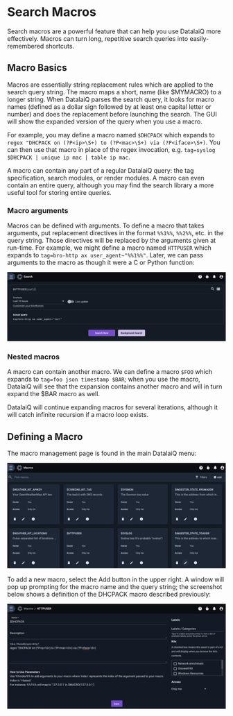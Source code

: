 # Search Macros

Search macros are a powerful feature that can help you use DatalaiQ more effectively. Macros can turn long, repetitive search queries into easily-remembered shortcuts.

## Macro Basics

Macros are essentially string replacement rules which are applied to the search query string. The macro maps a short, name (like $MYMACRO) to a longer string. When DatalaiQ parses the search query, it looks for macro names (defined as a dollar sign followed by at least one capital letter or number) and does the replacement before launching the search. The GUI will show the expanded version of the query when you use a macro.

For example, you may define a macro named `$DHCPACK` which expands to `regex "DHCPACK on (?P<ip>\S+) to (?P<mac>\S+) via (?P<iface>\S+)`. You can then use that macro in place of the regex invocation, e.g. `tag=syslog $DHCPACK | unique ip mac | table ip mac`.

A macro can contain any part of a regular DatalaiQ query: the tag specification, search modules, or render modules. A macro can even contain an entire query, although you may find the search library a more useful tool for storing entire queries.

### Macro arguments

Macros can be defined with arguments. To define a macro that takes arguments, put replacement directives in the format `%%1%%`, `%%2%%`, etc. in the query string. Those directives will be replaced by the arguments given at run-time. For example, we might define a macro named `HTTPUSER` which expands to `tag=bro-http ax user_agent~"%%1%%"`. Later, we can pass arguments to the macro as though it were a C or Python function:

![](macro-args.png)

### Nested macros

A macro can contain another macro. We can define a macro `$FOO` which expands to `tag=foo json timestamp $BAR`; when you use the macro, DatalaiQ will see that the expansion contains another macro and will in turn expand the $BAR macro as well.

DatalaiQ will continue expanding macros for several iterations, although it will catch infinite recursion if a macro loop exists.

## Defining a Macro

The macro management page is found in the main DatalaiQ menu:

![](macro-page.png)

To add a new macro, select the Add button in the upper right. A window will pop up prompting for the macro name and the query string; the screenshot below shows a definition of the DHCPACK macro described previously:

![](macro-dhcpack.png)
